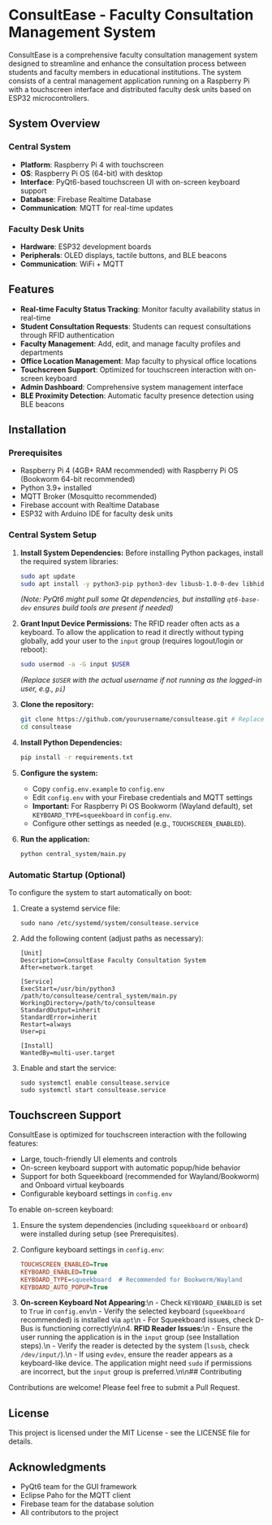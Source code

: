 # ConsultEase - Faculty Consultation Management System

ConsultEase is a comprehensive faculty consultation management system designed to streamline and enhance the consultation process between students and faculty members in educational institutions. The system consists of a central management application running on a Raspberry Pi with a touchscreen interface and distributed faculty desk units based on ESP32 microcontrollers.

## System Overview

### Central System
- **Platform**: Raspberry Pi 4 with touchscreen
- **OS**: Raspberry Pi OS (64-bit) with desktop
- **Interface**: PyQt6-based touchscreen UI with on-screen keyboard support
- **Database**: Firebase Realtime Database
- **Communication**: MQTT for real-time updates

### Faculty Desk Units
- **Hardware**: ESP32 development boards
- **Peripherals**: OLED displays, tactile buttons, and BLE beacons
- **Communication**: WiFi + MQTT

## Features

- **Real-time Faculty Status Tracking**: Monitor faculty availability status in real-time
- **Student Consultation Requests**: Students can request consultations through RFID authentication
- **Faculty Management**: Add, edit, and manage faculty profiles and departments
- **Office Location Management**: Map faculty to physical office locations
- **Touchscreen Support**: Optimized for touchscreen interaction with on-screen keyboard
- **Admin Dashboard**: Comprehensive system management interface
- **BLE Proximity Detection**: Automatic faculty presence detection using BLE beacons

## Installation

### Prerequisites
- Raspberry Pi 4 (4GB+ RAM recommended) with Raspberry Pi OS (Bookworm 64-bit recommended)
- Python 3.9+ installed
- MQTT Broker (Mosquitto recommended)
- Firebase account with Realtime Database
- ESP32 with Arduino IDE for faculty desk units

### Central System Setup

1. **Install System Dependencies:**
   Before installing Python packages, install the required system libraries:
   ```bash
   sudo apt update
   sudo apt install -y python3-pip python3-dev libusb-1.0-0-dev libhidapi-dev libdbus-1-dev libdbus-glib-1-dev squeekboard qt6-base-dev qt6-base-dev-tools
   ```
   *(Note: PyQt6 might pull some Qt dependencies, but installing `qt6-base-dev` ensures build tools are present if needed)*

2. **Grant Input Device Permissions:**
   The RFID reader often acts as a keyboard. To allow the application to read it directly without typing globally, add your user to the `input` group (requires logout/login or reboot):
   ```bash
   sudo usermod -a -G input $USER 
   ```
   *(Replace `$USER` with the actual username if not running as the logged-in user, e.g., `pi`)*

3. **Clone the repository:**
   ```bash
   git clone https://github.com/yourusername/consultease.git # Replace with your repo URL
   cd consultease
   ```

4. **Install Python Dependencies:**
   ```bash
   pip install -r requirements.txt
   ```

5. **Configure the system:**
   - Copy `config.env.example` to `config.env`
   - Edit `config.env` with your Firebase credentials and MQTT settings
   - **Important:** For Raspberry Pi OS Bookworm (Wayland default), set `KEYBOARD_TYPE=squeekboard` in `config.env`.
   - Configure other settings as needed (e.g., `TOUCHSCREEN_ENABLED`).

6. **Run the application:**
   ```bash
   python central_system/main.py
   ```

### Automatic Startup (Optional)

To configure the system to start automatically on boot:

1. Create a systemd service file:
   ```
   sudo nano /etc/systemd/system/consultease.service
   ```

2. Add the following content (adjust paths as necessary):
   ```
   [Unit]
   Description=ConsultEase Faculty Consultation System
   After=network.target

   [Service]
   ExecStart=/usr/bin/python3 /path/to/consultease/central_system/main.py
   WorkingDirectory=/path/to/consultease
   StandardOutput=inherit
   StandardError=inherit
   Restart=always
   User=pi

   [Install]
   WantedBy=multi-user.target
   ```

3. Enable and start the service:
   ```
   sudo systemctl enable consultease.service
   sudo systemctl start consultease.service
   ```

## Touchscreen Support

ConsultEase is optimized for touchscreen interaction with the following features:

- Large, touch-friendly UI elements and controls
- On-screen keyboard support with automatic popup/hide behavior
- Support for both Squeekboard (recommended for Wayland/Bookworm) and Onboard virtual keyboards
- Configurable keyboard settings in `config.env`

To enable on-screen keyboard:

1. Ensure the system dependencies (including `squeekboard` or `onboard`) were installed during setup (see Prerequisites).

2. Configure keyboard settings in `config.env`:
   ```ini
   TOUCHSCREEN_ENABLED=True
   KEYBOARD_ENABLED=True
   KEYBOARD_TYPE=squeekboard  # Recommended for Bookworm/Wayland
   KEYBOARD_AUTO_POPUP=True
   ```

3. **On-screen Keyboard Not Appearing**:\n   - Check `KEYBOARD_ENABLED` is set to `True` in `config.env`\n   - Verify the selected keyboard (`squeekboard` recommended) is installed via `apt`\n   - For Squeekboard issues, check D-Bus is functioning correctly\n\n4. **RFID Reader Issues:**\n   - Ensure the user running the application is in the `input` group (see Installation steps).\n   - Verify the reader is detected by the system (`lsusb`, check `/dev/input/`).\n   - If using `evdev`, ensure the reader appears as a keyboard-like device. The application might need `sudo` if permissions are incorrect, but the `input` group is preferred.\n\n## Contributing

Contributions are welcome! Please feel free to submit a Pull Request.

## License

This project is licensed under the MIT License - see the LICENSE file for details.

## Acknowledgments

- PyQt6 team for the GUI framework
- Eclipse Paho for the MQTT client
- Firebase team for the database solution
- All contributors to the project
